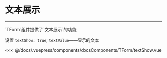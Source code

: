 # 文本展示

---

<common-code-format>
  <docsComponents-TForm-textShow slot="source"></docsComponents-TForm-textShow>
  `TForm`组件提供了`文本展示`的功能

设置 `textShow: true`; `textValue`——显示的文本

<<< @/docs/.vuepress/components/docsComponents/TForm/textShow.vue
</common-code-format>
